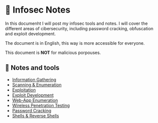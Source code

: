 # :book: Infosec Notes

In this documenht I will post my infosec tools and notes. I will cover the different areas of cibersecurity, including password cracking, obfuscation and exploit development.

The document is in English, this way is more accessible for everyone.

This document is **NOT** for malicious porpouses.

## 📔 Notes and tools

* [Information Gathering](info_gathering.md)
* [Scanning & Enumeration](scan_enum.md)
* [Exploitation](exploit.md)
* [Exploit Development](exploit_dev.md)
* [Web-App Enumeration](web-app_enum.md)
* [Wireless Penetration Testing](wireless.md)
* [Password Cracking](passwd_crack.md)
* [Shells & Reverse Shells](shells.md)
